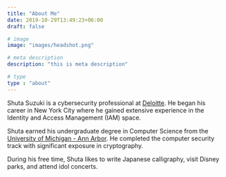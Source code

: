 ```yaml
---
title: "About Me"
date: 2019-10-29T13:49:23+06:00
draft: false

# image
image: "images/headshot.png"

# meta description
description: "this is meta description"

# type
type : "about"
---
```


Shuta Suzuki is a cybersecurity professional at [Deloitte](https://www2.deloitte.com/us/en.html). He began his career in New York City where he gained extensive experience in the Identity and Access Management (IAM) space.

Shuta earned his undergraduate degree in Computer Science from the [University of Michigan - Ann Arbor](https://umich.edu). He completed the computer security track with significant exposure in cryptography.

During his free time, Shuta likes to write Japanese calligraphy, visit Disney parks, and attend idol concerts.